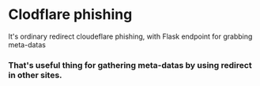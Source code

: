 # Clodflare phishing

It's ordinary redirect cloudeflare phishing, with Flask endpoint for grabbing meta-datas

### That's useful thing for gathering meta-datas by using redirect in other sites.
